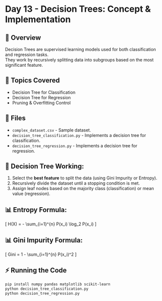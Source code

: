 # Day 13 - Decision Trees: Concept & Implementation

## 📝 Overview
Decision Trees are supervised learning models used for both classification and regression tasks.  
They work by recursively splitting data into subgroups based on the most significant feature.

## 📌 Topics Covered
- Decision Tree for Classification
- Decision Tree for Regression
- Pruning & Overfitting Control

## 📂 Files
- `complex_dataset.csv` - Sample dataset.
- `decision_tree_classification.py` - Implements a decision tree for classification.
- `decision_tree_regression.py` - Implements a decision tree for regression.

## 🌳 Decision Tree Working:
1. Select the **best feature** to split the data (using Gini Impurity or Entropy).
2. Recursively divide the dataset until a stopping condition is met.
3. Assign leaf nodes based on the majority class (classification) or mean value (regression).

## 📊 Entropy Formula:
\[
H(X) = - \sum_{i=1}^{n} P(x_i) \log_2 P(x_i)
\]

## 📊 Gini Impurity Formula:
\[
Gini = 1 - \sum_{i=1}^{n} P(x_i)^2
\]

## ⚡ Running the Code
```bash
pip install numpy pandas matplotlib scikit-learn
python decision_tree_classification.py
python decision_tree_regression.py
